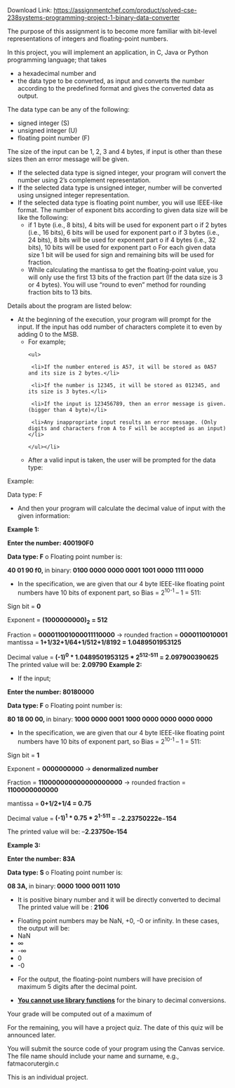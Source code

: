Download Link: https://assignmentchef.com/product/solved-cse-238systems-programming-project-1-binary-data-converter
<br>



The purpose of this assignment is to become more familiar with bit-level representations of integers and floating-point numbers.




In this project, you will implement an application, in C, Java or Python programming language; that takes

<ul>

 <li>a hexadecimal number and</li>

 <li>the data type to be converted, as input and converts the number according to the predefined format and gives the converted data as output.</li>

</ul>




The data type can be any of the following:

<ul>

 <li>signed integer (S)</li>

 <li>unsigned integer (U)</li>

 <li>floating point number (F)</li>

</ul>




The size of the input can be 1, 2, 3 and 4 bytes, if input is other than these sizes then an error message will be given.




<ul>

 <li>If the selected data type is signed integer, your program will convert the number using 2’s complement representation.</li>

 <li>If the selected data type is unsigned integer, number will be converted using unsigned integer representation.</li>

 <li>If the selected data type is floating point number, you will use IEEE-like format. The number of exponent bits according to given data size will be like the following:

  <ul>

   <li>if 1 byte (i.e., 8 bits), 4 bits will be used for exponent part o if 2 bytes (i.e., 16 bits), 6 bits will be used for exponent part o if 3 bytes (i.e., 24 bits), 8 bits will be used for exponent part o if 4 bytes (i.e., 32 bits), 10 bits will be used for exponent part o For each given data size 1 bit will be used for sign and remaining bits will be used for fraction.</li>

   <li>While calculating the mantissa to get the floating-point value, you will only use the first 13 bits of the fraction part (If the data size is 3 or 4 bytes). You will use “round to even” method for rounding fraction bits to 13 bits.</li>

  </ul></li>

</ul>







Details about the program are listed below:

<ul>

 <li>At the beginning of the execution, your program will prompt for the input. If the input has odd number of characters complete it to even by adding 0 to the MSB.

  <ul>

   <li>For example;

    <ul>

     <li>If the number entered is A57, it will be stored as 0A57 and its size is 2 bytes.</li>

     <li>If the number is 12345, it will be stored as 012345, and its size is 3 bytes.</li>

     <li>If the input is 123456789, then an error message is given. (bigger than 4 byte)</li>

     <li>Any inappropriate input results an error message. (Only digits and characters from A to F will be accepted as an input)</li>

    </ul></li>

   <li>After a valid input is taken, the user will be prompted for the data type:</li>

  </ul></li>

</ul>

Example:

Data type: F







<ul>

 <li>And then your program will calculate the decimal value of input with the given information:</li>

</ul>

<strong>Example 1: </strong>

<strong>        Enter the number: 400190F0  </strong>

<strong>Data type: F</strong> o Floating point number is:

<strong>40 01 90 f0, </strong>in binary:<strong> 0100 0000 0000 0001 1001 0000 1111 0000 </strong>

<ul>

 <li>In the specification, we are given that our 4 byte IEEE-like floating point numbers have 10 bits of exponent part, so Bias = 2<sup>10-1 </sup>– 1 = 511:</li>

</ul>

Sign bit = <strong>0 </strong>

Exponent = <strong>(1000000000)<sub>2</sub></strong> <strong>= 512</strong>

<strong>  </strong>Fraction = <strong>0000110010000</strong><strong>11110000</strong> → rounded fraction =<strong> 0000110010001 </strong>mantissa =<strong> 1+1/32+1/64+1/512+1/8192 = 1.0489501953125 </strong>

Decimal value =<strong> (-1)<sup>0</sup> * 1.0489501953125 * 2<sup>512-511</sup> = 2.097900390625 </strong>The printed value will be: <strong>2.09790</strong> <strong>Example 2: </strong>

<ul>

 <li>If the input;</li>

</ul>

<strong>Enter the number: 80180000 </strong>

<strong>Data type: F</strong> o Floating point number is:

<strong>80 18 00 00, </strong>in binary:<strong> 1000 0000 0001 1000 0000 0000 0000 0000 </strong>

<ul>

 <li>In the specification, we are given that our 4 byte IEEE-like floating point numbers have 10 bits of exponent part, so Bias = 2<sup>10-1 </sup>– 1 = 511:</li>

</ul>

Sign bit = <strong>1 </strong>

Exponent = <strong>0000000000 </strong>→<strong> denormalized number</strong>

<strong>                 </strong>Fraction = <strong>1100000000000</strong><strong>00000000</strong> → rounded fraction =<strong> 1100000000000 </strong>

mantissa =<strong> 0+1/2+1/4 = 0.75 </strong>

Decimal value =<strong> (-1)<sup>1</sup> * 0.75 * 2<sup>1-511</sup> = </strong>−<strong>2.23750</strong><strong>222</strong><strong>e</strong>−<strong>154 </strong>

The printed value will be: –<strong>2.23750e-154  </strong>

<strong>Example 3: </strong>

<strong>        Enter the number: 83A  </strong>

<strong>Data type: S</strong> o Floating point number is:

<strong>08 3A, </strong>in binary:<strong> 0000 1000 0011 1010  </strong>

<ul>

 <li>It is positive binary number and it will be directly converted to decimal The printed value will be : <strong>2106 </strong></li>

</ul>







<ul>

 <li>Floating point numbers may be NaN, +0, -0 or infinity. In these cases, the output will be:</li>

 <li>NaN</li>

 <li>∞</li>

 <li>-∞</li>

 <li>0</li>

 <li>-0</li>

</ul>




<ul>

 <li>For the output, the floating-point numbers will have precision of maximum 5 digits after the decimal point.</li>

</ul>




<ul>

 <li><strong><u>You cannot use library functions</u></strong> for the binary to decimal conversions.</li>

</ul>




Your grade will be computed out of a maximum of

For the remaining, you will have a project quiz. The date of this quiz will be announced later.




You will submit the source code of your program using the Canvas service. The file name should include your name and surname, e.g., fatmacorutergin.c




This is an individual project.











